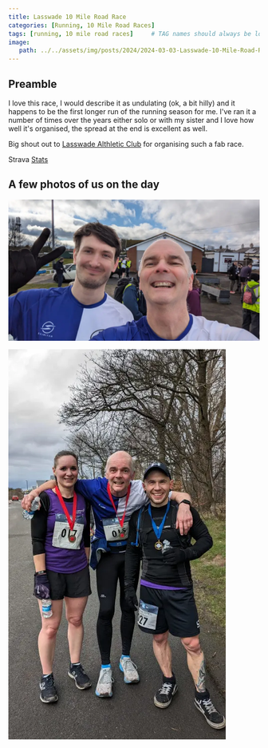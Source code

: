 ```yaml
---
title: Lasswade 10 Mile Road Race
categories: [Running, 10 Mile Road Races]
tags: [running, 10 mile road races]     # TAG names should always be lowercase
image:
   path: ../../assets/img/posts/2024/2024-03-03-Lasswade-10-Mile-Road-Race/Yvonne_Me.webp
---
```


## Preamble

I love this race, I would describe it as undulating (ok, a bit hilly) and it happens to be the first longer run of the running season for me. I've ran it a number of times over the years either solo or with my sister and I love how well it's organised, the spread at the end is excellent as well.

Big shout out to [Lasswade Althletic Club](https://www.facebook.com/LasswadeAC1981) for organising such a fab race.

Strava [Stats](https://www.strava.com/activities/10881247269/overview)

## A few photos of us on the day

![Nick and me](../../assets/img/posts/2024/2024-03-03-Lasswade-10-Mile-Road-Race/Nick_and_Billy.webp)

![Luca me and Jo](../../assets/img/posts/2024/2024-03-03-Lasswade-10-Mile-Road-Race/Jo_Luca_me.webp)
